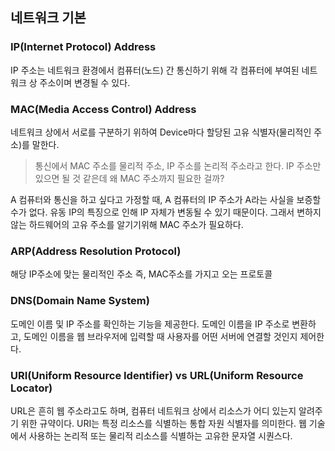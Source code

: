 ## 네트워크 기본

### IP(Internet Protocol) Address

IP 주소는 네트워크 환경에서 컴퓨터(노드) 간 통신하기 위해 각 컴퓨터에 부여된 네트워크 상 주소이며 변경될 수 있다.

### MAC(Media Access Control) Address

네트워크 상에서 서로를 구분하기 위하여 Device마다 할당된 고유 식별자(물리적인 주소)를 말한다. 

> 통신에서 MAC 주소를 물리적 주소, IP 주소를 논리적 주소라고 한다. IP 주소만 있으면 될 것 같은데 왜 MAC 주소까지 필요한 걸까?

A 컴퓨터와 통신을 하고 싶다고 가정할 때, A 컴퓨터의 IP 주소가 A라는 사실을 보증할 수가 없다. 유동 IP의 특징으로 인해 IP 자체가 변동될 수 있기 때문이다. 그래서 변하지 않는 하드웨어의 고유 주소를 알기기위해 MAC 주소가 필요하다.

### ARP(Address Resolution Protocol)

해당 IP주소에 맞는 물리적인 주소 즉, MAC주소를 가지고 오는 프로토콜

### DNS(Domain Name System)

도메인 이름 및 IP 주소를 확인하는 기능을 제공한다. 도메인 이름을 IP 주소로 변환하고, 도메인 이름을 웹 브라우저에 입력할 때 사용자를 어떤 서버에 연결할 것인지 제어한다.

### URI(Uniform Resource Identifier) vs URL(Uniform Resource Locator)

URL은 흔히 웹 주소라고도 하며, 컴퓨터 네트워크 상에서 리소스가 어디 있는지 알려주기 위한 규약이다. URI는 특정 리소스를 식별하는 통합 자원 식별자를 의미한다. 웹 기술에서 사용하는 논리적 또는 물리적 리소스를 식별하는 고유한 문자열 시퀀스다.